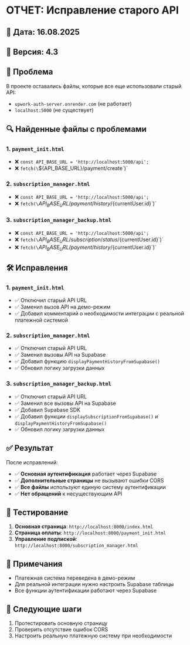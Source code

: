 # ОТЧЕТ: Исправление старого API

## 📅 Дата: 16.08.2025
## 🔧 Версия: 4.3

## 🎯 Проблема
В проекте оставались файлы, которые все еще использовали старый API:
- `upwork-auth-server.onrender.com` (не работает)
- `localhost:5000` (не существует)

## 🔍 Найденные файлы с проблемами

### 1. **`payment_init.html`**
- ❌ `const API_BASE_URL = 'http://localhost:5000/api';`
- ❌ `fetch(\`${API_BASE_URL}/payment/create\`)`

### 2. **`subscription_manager.html`**
- ❌ `const API_BASE_URL = 'http://localhost:5000/api';`
- ❌ `fetch(\`${API_BASE_URL}/payment/history/${currentUser.id}\`)`

### 3. **`subscription_manager_backup.html`**
- ❌ `const API_BASE_URL = 'http://localhost:5000/api';`
- ❌ `fetch(\`${API_BASE_URL}/subscription/status/${currentUser.id}\`)`
- ❌ `fetch(\`${API_BASE_URL}/payment/history/${currentUser.id}\`)`

## 🛠️ Исправления

### 1. **`payment_init.html`**
- ✅ Отключил старый API URL
- ✅ Заменил вызов API на демо-режим
- ✅ Добавил комментарий о необходимости интеграции с реальной платежной системой

### 2. **`subscription_manager.html`**
- ✅ Отключил старый API URL
- ✅ Заменил вызовы API на Supabase
- ✅ Добавил функцию `displayPaymentHistoryFromSupabase()`
- ✅ Обновил логику загрузки данных

### 3. **`subscription_manager_backup.html`**
- ✅ Отключил старый API URL
- ✅ Заменил все вызовы API на Supabase
- ✅ Добавил Supabase SDK
- ✅ Добавил функции `displaySubscriptionFromSupabase()` и `displayPaymentHistoryFromSupabase()`
- ✅ Обновил логику загрузки данных

## ✅ Результат
После исправлений:
- ✅ **Основная аутентификация** работает через Supabase
- ✅ **Дополнительные страницы** не вызывают ошибки CORS
- ✅ **Все файлы** используют единую систему аутентификации
- ✅ **Нет обращений** к несуществующим API

## 🧪 Тестирование
1. **Основная страница**: `http://localhost:8000/index.html`
2. **Страница оплаты**: `http://localhost:8000/payment_init.html`
3. **Управление подпиской**: `http://localhost:8000/subscription_manager.html`

## 📝 Примечания
- Платежная система переведена в демо-режим
- Для реальной интеграции нужно настроить Supabase таблицы
- Все функции аутентификации работают через Supabase

## 🚀 Следующие шаги
1. Протестировать основную страницу
2. Проверить отсутствие ошибок CORS
3. Настроить реальную платежную систему при необходимости
